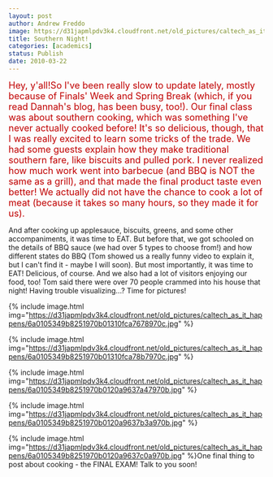 ```yaml
---
layout: post
author: Andrew Freddo
image: https://d31japmlpdv3k4.cloudfront.net/old_pictures/caltech_as_it_happens/6a0105349b8251970b0120a963761a970b.jpg
title: Southern Night!
categories: [academics]
status: Publish
date: 2010-03-22
---
```



<span style="color: #c00000; font-size: 18px;">Hey, y'all!So I've been really slow to update lately, mostly because of Finals' Week and Spring Break (which, if you read Dannah's blog, has been busy, too!). Our final class was about southern cooking, which was something I've never actually cooked before! It's so delicious, though, that I was really excited to learn some tricks of the trade. We had some guests explain how they make traditional southern fare, like biscuits and pulled pork. I never realized how much work went into barbecue (and BBQ is NOT the same as a grill), and that made the final product taste even better! We actually did not have the chance to cook a lot of meat (because it takes so many hours, so they made it for us).

And after cooking up applesauce, biscuits, greens, and some other accompaniments, it was time to EAT. But before that, we got schooled on the details of BBQ sauce (we had over 5 types to choose from!) and how different states do BBQ (Tom showed us a really funny video to explain it, but I can't find it - maybe I will soon). But most importantly, it was time to EAT! Delicious, of course. And we also had a lot of visitors enjoying our food, too! Tom said there were over 70 people crammed into his house that night!
Having trouble visualizing...? Time for pictures!

{% include image.html img="https://d31japmlpdv3k4.cloudfront.net/old_pictures/caltech_as_it_happens/6a0105349b8251970b01310fca7678970c.jpg" %}

{% include image.html img="https://d31japmlpdv3k4.cloudfront.net/old_pictures/caltech_as_it_happens/6a0105349b8251970b01310fca78b7970c.jpg" %}

{% include image.html img="https://d31japmlpdv3k4.cloudfront.net/old_pictures/caltech_as_it_happens/6a0105349b8251970b0120a9637a47970b.jpg" %}

{% include image.html img="https://d31japmlpdv3k4.cloudfront.net/old_pictures/caltech_as_it_happens/6a0105349b8251970b0120a9637b3a970b.jpg" %}

{% include image.html img="https://d31japmlpdv3k4.cloudfront.net/old_pictures/caltech_as_it_happens/6a0105349b8251970b0120a9637c0a970b.jpg" %}One final thing to post about cooking - the FINAL EXAM! Talk to you soon!

